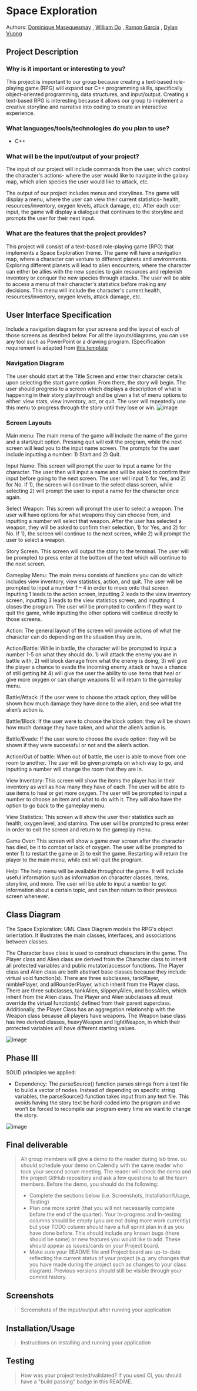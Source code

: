 # Space Exploration
 
Authors: [Dominique Masequesmay](https://github.com/dmasequesmay) , [William Do](https://github.com/WmDo) , [Ramon Garcia](https://github.com/hyneut) , [Dylan Vuong](https://github.com/dvuong917)

## Project Description
### Why is it important or interesting to you?
This project is important to our group because creating a text-based role-playing game (RPG) will expand our C++ programming skills, specifically object-oriented programming, data structures, and input/output. Creating a text-based RPG is interesting because it allows our group to implement a creative storyline and narrative into coding to create an interactive experience. 

### What languages/tools/technologies do you plan to use?
* C++

### What will be the input/output of your project?
The input of our project will include commands from the user, which control the character's actions- where the user would like to navigate in the galaxy map, which alien species the user would like to attack, etc.

The output of our project includes menus and storylines. The game will display a menu, where the user can view their current statistics- health, resources/inventory, oxygen levels, attack damage, etc. After each user input, the game will display a dialogue that continues to the storyline and prompts the user for their next input.

### What are the features that the project provides?
This project will consist of a text-based role-playing game (RPG) that implements a Space Exploration theme. The game will have a navigation map, where a character can venture to different planets and environments. Exploring different planets will lead to alien encounters, where the character can either be allies with the new species to gain resources and replenish inventory or conquer the new species through attacks. The user will be able to access a menu of their character's statistics before making any decisions. This menu will include the character's current health, resources/inventory, oxygen levels, attack damage, etc. 

## User Interface Specification
Include a navigation diagram for your screens and the layout of each of those screens as desribed below. For all the layouts/diagrams, you can use any tool such as PowerPoint or a drawing program. (Specification requirement is adapted from [this template](https://redirect.cs.umbc.edu/~mgrass2/cmsc345/Template_UI.doc)

### Navigation Diagram
The user should start at the Title Screen and enter their character details upon selecting the start game option. From there, the story will begin. The user should progress to a screen which displays a description of what is happening in their story playthrough and be given a list of menu options to either: view stats, view inventory, act, or quit. The user will repeatedly use this menu to progress through the story until they lose or win.
![image](https://github.com/cs100/final-project-dmase002-dvuon016-rgarc224-wdo008/blob/master/User_Navigation_Diagram-2.jpg)

### Screen Layouts
Main menu: The main menu of the game will include the name of the game and a start/quit option. Pressing quit will exit the program, while the next screen will lead you to the input name screen. The prompts for the user include inputting a number: 1) Start and 2) Quit.
 
Input Name: This screen will prompt the user to input a name for the character. The user then will input a name and will be asked to confirm their input before going to the next screen. The user will input 1) for Yes, and 2) for No. If 1), the screen will continue to the select class screen, while selecting 2) will prompt the user to input a name for the character once again.
 
Select Weapon: This screen will prompt the user to select a weapon. The user will have options for what weapons they can choose from, and inputting a number will select that weapon. After the user has selected a weapon, they will be asked to confirm their selection, 1) for Yes, and 2) for No. If 1), the screen will continue to the next screen, while 2) will prompt the user to select a weapon.
 
Story Screen. This screen will output the story to the terminal. The user will be prompted to press enter at the bottom of the text which will continue to the next screen.
 
Gameplay Menu: The main menu consists of functions you can do which includes view inventory, view statistics, action, and quit. The user will be prompted to input a number 1 – 4 in order to move onto that screen. Inputting 1 leads to the action screen, inputting 2 leads to the view inventory screen, inputting 3 leads to the view statistics screen, and inputting 4 closes the program. The user will be prompted to confirm if they want to quit the game, while inputting the other options will continue directly to those screens.
 
Action: The general layout of the screen will provide actions of what the character can do depending on the situation they are in.

Action/Battle:  While in battle, the character will be prompted to input a number 1-5 on what they should do. 1) will attack the enemy you are in battle with, 2) will block damage from what the enemy is doing, 3) will give the player a chance to evade the incoming enemy attack or have a chance of still getting hit 4) will give the user the ability to use items that heal or give more oxygen or can change weapons 5) will return to the gameplay menu.

Battle/Attack: If the user were to choose the attack option, they will be shown how much damage they have done to the alien, and see what the alien’s action is.

Battle/Block: If the user were to choose the block option: they will be shown how much damage they have taken, and what the alien’s action is.

Battle/Evade: If the user were to choose the evade option: they will be shown if they were successful or not and the alien’s action.

Action/Out of battle: When out of battle, the user is able to move from one room to another. The user will be given prompts on which way to go, and inputting a number will change the room that they are in.
 
View Inventory: This screen will show the items the player has in their inventory as well as how many they have of each. The user will be able to use items to heal or get more oxygen. The user will be prompted to input a number to choose an item and what to do with it. They will also have the option to go back to the gameplay menu.

View Statistics: This screen will show the user their statistics such as health, oxygen level, and stamina. The user will be prompted to press enter in order to exit the screen and return to the gameplay menu.

Game Over: This screen will show a game over screen after the character has died, be it to combat or lack of oxygen. The user will be prompted to enter 1) to restart the game or 2) to exit the game. Restarting will return the player to the main menu, while exit will quit the program.
 
Help: The help menu will be available throughout the game. It will include useful information such as information on character classes, items, storyline, and more. The user will be able to input a number to get information about a certain topic, and can then return to their previous screen whenever.


## Class Diagram
The Space Exploration: UML Class Diagram models the RPG's object orientation. It illustrates the main classes, interfaces, and associations between classes.

The Character base class is used to construct characters in the game. The Player class and Alien class are derived from the Character class to inherit all protected variables and public mutator/accessor functions. The Player class and Alien class are both abstract base classes because they include virtual void function(s). There are three subclasses, tankPlayer, nimblePlayer, and allRounderPlayer, which inherit from the Player class. There are three subclasses, tankAlien, slipperyAlien, and bossAlien, which inherit from the Alien class. The Player and Alien subclasses all must override the virtual function(s) defined from their parent superclass. Additionally, the Player Class has an aggregation relationship with the Weapon class because all players have weapons. The Weapon base class has two derived classes, heavyWeapon and lightWeapon, in which their protected variables will have different starting values.

![image](https://github.com/cs100/final-project-dmase002-dvuon016-rgarc224-wdo008/assets/133715991/92989169-94b5-4668-84ce-4dab55f2c7d6)

 
 ## Phase III

SOLID principles we applied:
* Dependency: The parseSource() function parses strings from a text file to build a vector of nodes. Instead of depending on specific string variables, the parseSource() function takes input from any text file. This avoids having the story text be hard-coded into the program and we won’t be forced to recompile our program every time we want to change the story.

![image](https://github.com/cs100/final-project-dmase002-dvuon016-rgarc224-wdo008/assets/133715991/8c58eff4-d935-48bb-8031-509455819957)


 
## Final deliverable
 > All group members will give a demo to the reader during lab time. ou should schedule your demo on Calendly with the same reader who took your second scrum meeting. The reader will check the demo and the project GitHub repository and ask a few questions to all the team members. 
 > Before the demo, you should do the following:
 > * Complete the sections below (i.e. Screenshots, Installation/Usage, Testing)
 > * Plan one more sprint (that you will not necessarily complete before the end of the quarter). Your In-progress and In-testing columns should be empty (you are not doing more work currently) but your TODO column should have a full sprint plan in it as you have done before. This should include any known bugs (there should be some) or new features you would like to add. These should appear as issues/cards on your Project board.
 > * Make sure your README file and Project board are up-to-date reflecting the current status of your project (e.g. any changes that you have made during the project such as changes to your class diagram). Previous versions should still be visible through your commit history. 
 
 ## Screenshots
 > Screenshots of the input/output after running your application
 ## Installation/Usage
 > Instructions on installing and running your application
 ## Testing
 > How was your project tested/validated? If you used CI, you should have a "build passing" badge in this README.
 

